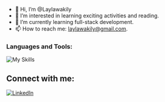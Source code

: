 - 👋 Hi, I’m @Laylawakily
- 👀 I’m interested in learning exciting activities and reading.
- 🌱 I’m currently learning full-stack development.
- 📫 How to reach me: laylawakily@gmail.com.


### Languages and Tools:
![My Skills](https://skillicons.dev/icons?i=js,html,css,react,express,nodejs,tailwind,ts,git,next)


## Connect with me:
[![LinkedIn](https://skillicons.dev/icons?i=linkedin)](https://linkedin.com/in/layla-wakily)

